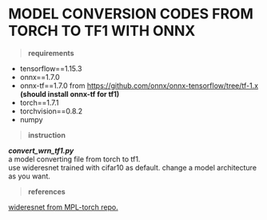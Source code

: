 # MODEL CONVERSION CODES FROM TORCH TO TF1 WITH ONNX

> **requirements**  

- tensorflow==1.15.3  
- onnx==1.7.0  
- onnx-tf==1.7.0 from https://github.com/onnx/onnx-tensorflow/tree/tf-1.x **(should install onnx-tf for tf1)**  
- torch==1.7.1  
- torchvision==0.8.2  
- numpy  

> **instruction**  

***convert_wrn_tf1.py***  
a model converting file from torch to tf1.  
use wideresnet trained with cifar10 as default. change a model architecture as you want.

> **references**  

[wideresnet from MPL-torch repo.](https://github.com/kekmodel/MPL-pytorch)